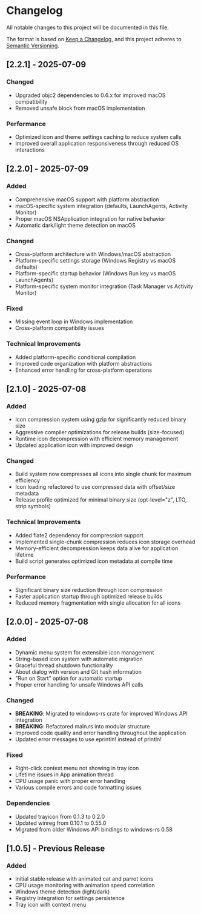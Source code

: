 # Changelog

All notable changes to this project will be documented in this file.

The format is based on [Keep a Changelog](https://keepachangelog.com/en/1.0.0/),
and this project adheres to
[Semantic Versioning](https://semver.org/spec/v2.0.0.html).

## [2.2.1] - 2025-07-09

### Changed

- Upgraded objc2 dependencies to 0.6.x for improved macOS compatibility
- Removed unsafe block from macOS implementation

### Performance

- Optimized icon and theme settings caching to reduce system calls
- Improved overall application responsiveness through reduced OS interactions

## [2.2.0] - 2025-07-09

### Added

- Comprehensive macOS support with platform abstraction
- macOS-specific system integration (defaults, LaunchAgents, Activity Monitor)
- Proper macOS NSApplication integration for native behavior
- Automatic dark/light theme detection on macOS

### Changed

- Cross-platform architecture with Windows/macOS abstraction
- Platform-specific settings storage (Windows Registry vs macOS defaults)
- Platform-specific startup behavior (Windows Run key vs macOS LaunchAgents)
- Platform-specific system monitor integration (Task Manager vs Activity Monitor)

### Fixed

- Missing event loop in Windows implementation
- Cross-platform compatibility issues

### Technical Improvements

- Added platform-specific conditional compilation
- Improved code organization with platform abstractions
- Enhanced error handling for cross-platform operations

## [2.1.0] - 2025-07-08

### Added

- Icon compression system using gzip for significantly reduced binary size
- Aggressive compiler optimizations for release builds (size-focused)
- Runtime icon decompression with efficient memory management
- Updated application icon with improved design

### Changed

- Build system now compresses all icons into single chunk for maximum efficiency
- Icon loading refactored to use compressed data with offset/size metadata
- Release profile optimized for minimal binary size (opt-level="z", LTO, strip
  symbols)

### Technical Improvements

- Added flate2 dependency for compression support
- Implemented single-chunk compression reduces icon storage overhead
- Memory-efficient decompression keeps data alive for application lifetime
- Build script generates optimized icon metadata at compile time

### Performance

- Significant binary size reduction through icon compression
- Faster application startup through optimized release builds
- Reduced memory fragmentation with single allocation for all icons

## [2.0.0] - 2025-07-08

### Added

- Dynamic menu system for extensible icon management
- String-based icon system with automatic migration
- Graceful thread shutdown functionality
- About dialog with version and Git hash information
- "Run on Start" option for automatic startup
- Proper error handling for unsafe Windows API calls

### Changed

- **BREAKING**: Migrated to windows-rs crate for improved Windows API
  integration
- **BREAKING**: Refactored main.rs into modular structure
- Improved code quality and error handling throughout the application
- Updated error messages to use eprintln! instead of println!

### Fixed

- Right-click context menu not showing in tray icon
- Lifetime issues in App animation thread
- CPU usage panic with proper error handling
- Various compile errors and code formatting issues

### Dependencies

- Updated trayicon from 0.1.3 to 0.2.0
- Updated winreg from 0.10.1 to 0.55.0
- Migrated from older Windows API bindings to windows-rs 0.58

## [1.0.5] - Previous Release

### Added

- Initial stable release with animated cat and parrot icons
- CPU usage monitoring with animation speed correlation
- Windows theme detection (light/dark)
- Registry integration for settings persistence
- Tray icon with context menu
